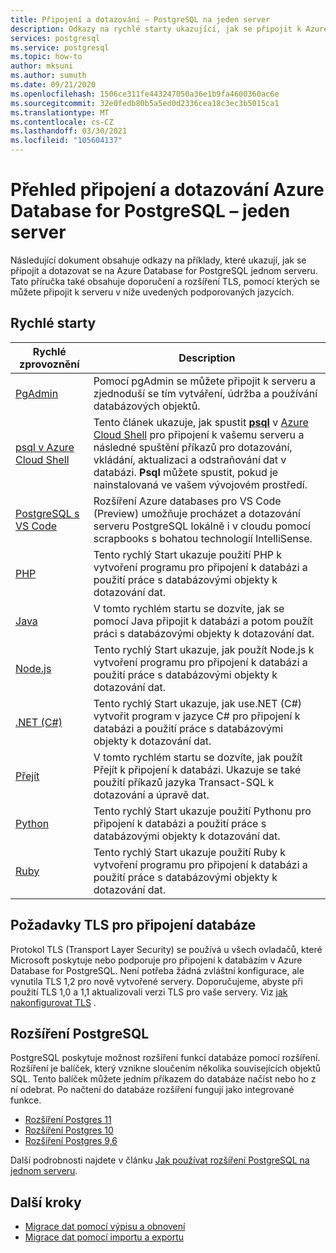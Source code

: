 ```yaml
---
title: Připojení a dotazování – PostgreSQL na jeden server
description: Odkazy na rychlé starty ukazující, jak se připojit k Azure Database for PostgreSQLmu jednomu serveru a spustit dotazy.
services: postgresql
ms.service: postgresql
ms.topic: how-to
author: mksuni
ms.author: sumuth
ms.date: 09/21/2020
ms.openlocfilehash: 1506ce311fe443247050a36e1b9fa4600360ac6e
ms.sourcegitcommit: 32e0fedb80b5a5ed0d2336cea18c3ec3b5015ca1
ms.translationtype: MT
ms.contentlocale: cs-CZ
ms.lasthandoff: 03/30/2021
ms.locfileid: "105604137"
---
```

# <a name="connect-and-query-overview-for-azure-database-for-postgresql--single-server"></a>Přehled připojení a dotazování Azure Database for PostgreSQL – jeden server

Následující dokument obsahuje odkazy na příklady, které ukazují, jak se připojit a dotazovat se na Azure Database for PostgreSQL jednom serveru. Tato příručka také obsahuje doporučení a rozšíření TLS, pomocí kterých se můžete připojit k serveru v níže uvedených podporovaných jazycích.

## <a name="quickstarts"></a>Rychlé starty

| Rychlé zprovoznění | Description |
|---|---|
|[PgAdmin](https://www.pgadmin.org/)|Pomocí pgAdmin se můžete připojit k serveru a zjednoduší se tím vytváření, údržba a používání databázových objektů.|
|[psql v Azure Cloud Shell](quickstart-create-server-database-azure-cli.md#connect-to-the-azure-database-for-postgresql-server-by-using-psql)|Tento článek ukazuje, jak spustit [**psql**](https://www.postgresql.org/docs/current/static/app-psql.html) v [Azure Cloud Shell](../cloud-shell/overview.md) pro připojení k vašemu serveru a následné spuštění příkazů pro dotazování, vkládání, aktualizaci a odstraňování dat v databázi. **Psql** můžete spustit, pokud je nainstalovaná ve vašem vývojovém prostředí.|
|[PostgreSQL s VS Code](https://marketplace.visualstudio.com/items?itemName=ms-azuretools.vscode-cosmosdb)|Rozšíření Azure databases pro VS Code (Preview) umožňuje procházet a dotazování serveru PostgreSQL lokálně i v cloudu pomocí scrapbooks s bohatou technologií IntelliSense. |
|[PHP](connect-php.md)|Tento rychlý Start ukazuje použití PHP k vytvoření programu pro připojení k databázi a použití práce s databázovými objekty k dotazování dat.|
|[Java](connect-java.md)|V tomto rychlém startu se dozvíte, jak se pomocí Java připojit k databázi a potom použít práci s databázovými objekty k dotazování dat.|
|[Node.js](connect-nodejs.md)|Tento rychlý Start ukazuje, jak použít Node.js k vytvoření programu pro připojení k databázi a použití práce s databázovými objekty k dotazování dat.|
|[.NET (C#)](connect-csharp.md)|Tento rychlý Start ukazuje, jak use.NET (C#) vytvořit program v jazyce C# pro připojení k databázi a použití práce s databázovými objekty k dotazování dat.|
|[Přejít](connect-go.md)|V tomto rychlém startu se dozvíte, jak použít Přejít k připojení k databázi. Ukazuje se také použití příkazů jazyka Transact-SQL k dotazování a úpravě dat.|
|[Python](connect-python.md)|Tento rychlý Start ukazuje použití Pythonu pro připojení k databázi a použití práce s databázovými objekty k dotazování dat. |
|[Ruby](connect-ruby.md)|Tento rychlý Start ukazuje použití Ruby k vytvoření programu pro připojení k databázi a použití práce s databázovými objekty k dotazování dat.|

## <a name="tls-considerations-for-database-connectivity"></a>Požadavky TLS pro připojení databáze

Protokol TLS (Transport Layer Security) se používá u všech ovladačů, které Microsoft poskytuje nebo podporuje pro připojení k databázím v Azure Database for PostgreSQL. Není potřeba žádná zvláštní konfigurace, ale vynutila TLS 1,2 pro nově vytvořené servery. Doporučujeme, abyste při použití TLS 1,0 a 1,1 aktualizovali verzi TLS pro vaše servery. Viz [jak nakonfigurovat TLS](howto-tls-configurations.md) .

## <a name="postgresql-extensions"></a>Rozšíření PostgreSQL

PostgreSQL poskytuje možnost rozšíření funkcí databáze pomocí rozšíření. Rozšíření je balíček, který vznikne sloučením několika souvisejících objektů SQL. Tento balíček můžete jedním příkazem do databáze načíst nebo ho z ní odebrat. Po načtení do databáze rozšíření fungují jako integrované funkce.

- [Rozšíření Postgres 11](./concepts-extensions.md#postgres-11-extensions)
- [Rozšíření Postgres 10](./concepts-extensions.md#postgres-10-extensions)
- [Rozšíření Postgres 9,6](./concepts-extensions.md#postgres-96-extensions)

Další podrobnosti najdete v článku [Jak používat rozšíření PostgreSQL na jednom serveru](concepts-extensions.md).

## <a name="next-steps"></a>Další kroky

- [Migrace dat pomocí výpisu a obnovení](howto-migrate-using-dump-and-restore.md)
- [Migrace dat pomocí importu a exportu](howto-migrate-using-export-and-import.md)
